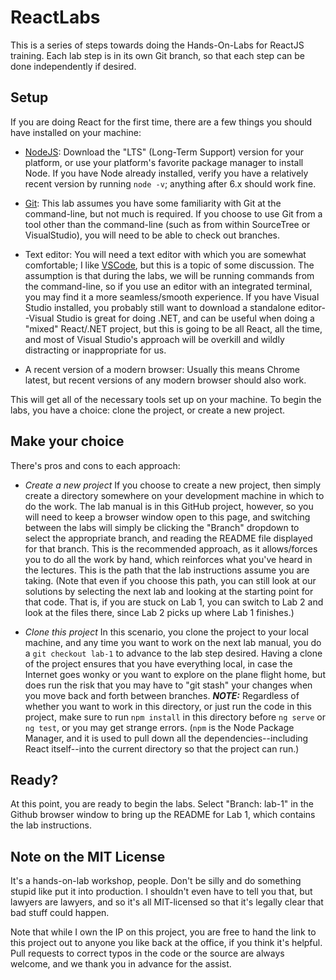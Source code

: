 # ReactLabs
This is a series of steps towards doing the Hands-On-Labs for ReactJS training. Each lab step is in its own Git branch, so that each step can be done independently if desired.

## Setup

If you are doing React for the first time, there are a few things you should have installed on your machine:

* [NodeJS](https://nodejs.org): Download the "LTS" (Long-Term Support) version for your platform, or use your platform's favorite package manager to install Node. If you have Node already installed, verify you have a relatively recent version by running `node -v`; anything after 6.x should work fine.

* [Git](https://git-scm.com): This lab assumes you have some familiarity with Git at the command-line, but not much is required. If you choose to use Git from a tool other than the command-line (such as from within SourceTree or VisualStudio), you will need to be able to check out branches.

* Text editor: You will need a text editor with which you are somewhat comfortable; I like [VSCode](https://code.visualstudio.com), but this is a topic of some discussion. The assumption is that during the labs, we will be running commands from the command-line, so if you use an editor with an integrated terminal, you may find it a more seamless/smooth experience. If you have Visual Studio installed, you probably still want to download a standalone editor--Visual Studio is great for doing .NET, and can be useful when doing a "mixed" React/.NET project, but this is going to be all React, all the time, and most of Visual Studio's approach will be overkill and wildly distracting or inappropriate for us.

* A recent version of a modern browser: Usually this means Chrome latest, but recent versions of any modern browser should also work.

This will get all of the necessary tools set up on your machine. To begin the labs, you have a choice: clone the project, or create a new project.

## Make your choice

There's pros and cons to each approach:

* *Create a new project* If you choose to create a new project, then simply create a directory somewhere on your development machine in which to do the work. The lab manual is in this GitHub project, however, so you will need to keep a browser window open to this page, and switching between the labs will simply be clicking the "Branch" dropdown to select the appropriate branch, and reading the README file displayed for that branch. This is the recommended approach, as it allows/forces you to do all the work by hand, which reinforces what you've heard in the lectures. This is the path that the lab instructions assume you are taking. (Note that even if you choose this path, you can still look at our solutions by selecting the next lab and looking at the starting point for that code. That is, if you are stuck on Lab 1, you can switch to Lab 2 and look at the files there, since Lab 2 picks up where Lab 1 finishes.)

* *Clone this project* In this scenario, you clone the project to your local machine, and any time you want to work on the next lab manual, you do a `git checkout lab-1` to advance to the lab step desired. Having a clone of the project ensures that you have everything local, in case the Internet goes wonky or you want to explore on the plane flight home, but does run the risk that you may have to "git stash" your changes when you move back and forth between branches. ***NOTE:*** Regardless of whether you want to work in this directory, or just run the code in this project, make sure to run `npm install` in this directory before `ng serve` or `ng test`, or you may get strange errors. (`npm` is the Node Package Manager, and it is used to pull down all the dependencies--including React itself--into the current directory so that the project can run.)

## Ready?

At this point, you are ready to begin the labs. Select "Branch: lab-1" in the Github browser window to bring up the README for Lab 1, which contains the lab instructions.

## Note on the MIT License

It's a hands-on-lab workshop, people. Don't be silly and do something stupid like put it into production. I shouldn't even have to tell you that, but lawyers are lawyers, and so it's all MIT-licensed so that it's legally clear that bad stuff could happen.

Note that while I own the IP on this project, you are free to hand the link to this project out to anyone you like back at the office, if you think it's helpful. Pull requests to correct typos in the code or the source are always welcome, and we thank you in advance for the assist.